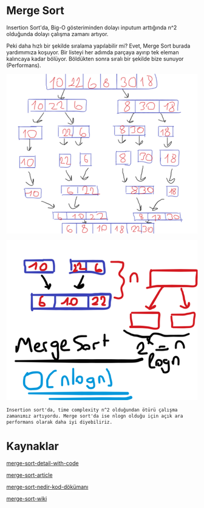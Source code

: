 # Merge Sort

Insertion Sort'da, Big-O gösteriminden dolayı inputum arttığında n^2 olduğunda dolayı çalışma zamanı artıyor.

Peki daha hızlı bir şekilde sıralama yapılabilir mi? Evet, Merge Sort burada yardımımıza koşuyor. Bir listeyi her adımda parçaya ayırıp tek eleman kalıncaya kadar bölüyor. Böldükten sonra sıralı bir şekilde bize sunuyor (Performans).

![merge-sort](https://raw.githubusercontent.com/Kodluyoruz/taskforce/main/veri-yapilari-algoritmalar/merge-sort/figures/merge-sort.png)

![big-o-merge](https://raw.githubusercontent.com/Kodluyoruz/taskforce/main/veri-yapilari-algoritmalar/merge-sort/figures/big-o-merge.png)

    Insertion sort'da, time complexity n^2 olduğundan ötürü çalışma zamanımız artıyordu. Merge sort'da ise nlogn olduğu için açık ara performans olarak daha iyi diyebiliriz.

# Kaynaklar

[merge-sort-detail-with-code](https://www.programiz.com/dsa/merge-sort)

[merge-sort-article](https://www.khanacademy.org/computing/computer-science/algorithms/merge-sort/a/overview-of-merge-sort)

[merge-sort-nedir-kod-dökümanı](http://cagataykiziltan.net/algoritmalar/1-siralama-algoritmalari/4-birlestirmeli-siralama/)

[merge-sort-wiki](https://tr.wikipedia.org/wiki/Birle%C5%9Ftirmeli_s%C4%B1ralama)
